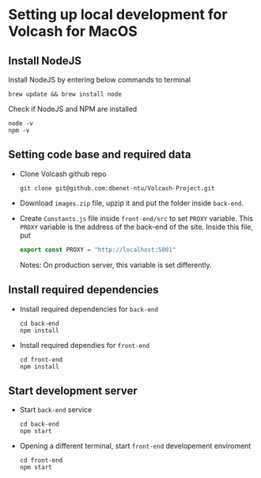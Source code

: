 # Setting up local development for Volcash for MacOS

## Install NodeJS

Install NodeJS by entering below commands to terminal

```shell
brew update && brew install node
```

Check if NodeJS and NPM are installed 

```shell
node -v 
npm -v
```

## Setting code base and required data

- Clone Volcash github repo 

    ```shell
    git clone git@github.com:dbenet-ntu/Volcash-Project.git
    ```

- Download `images.zip` file, upzip it and put the folder inside `back-end`.
- Create `Constants.js` file inside `front-end/src` to set `PROXY` variable. This `PROXY` variable is the address of the back-end of the site. Inside this file, put

    ```javascript
    export const PROXY = "http://localhost:5001"
    ```
    
    Notes: On production server, this variable is set differently.

## Install required dependencies

- Install required dependencies for `back-end`

    ```shell
    cd back-end
    npm install
    ```

- Install required dependies for `front-end`
    ```shell
    cd front-end
    npm install
    ```

## Start development server

- Start `back-end` service

    ```shell
    cd back-end 
    npm start
    ```

- Opening a different terminal, start `front-end` developement enviroment

    ```shell
    cd front-end
    npm start
    ```



